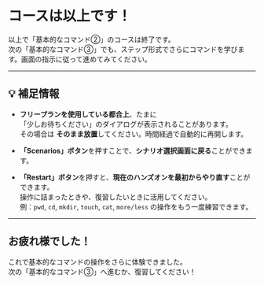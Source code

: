 # コースは以上です！

以上で「基本的なコマンド②」のコースは終了です。  
次の「基本的なコマンド③」でも、ステップ形式でさらにコマンドを学びます。画面の指示に従って進めてみてください。

---

## 💡 補足情報

- **フリープランを使用している都合上**、たまに  
  「少しお待ちください」のダイアログが表示されることがあります。  
  その場合は **そのまま放置**してください。時間経過で自動的に再開します。

- **「Scenarios」ボタン**を押すことで、**シナリオ選択画面に戻る**ことができます。

- **「Restart」ボタン**を押すと、**現在のハンズオンを最初からやり直す**ことができます。  
  操作に詰まったときや、復習したいときに活用してください。  
  例：`pwd`, `cd`, `mkdir`, `touch`, `cat`, `more/less` の操作をもう一度練習できます。

---

## お疲れ様でした！

これで基本的なコマンドの操作をさらに体験できました。  
次の「基本的なコマンド③」へ進むか、復習してください！
